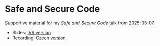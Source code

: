 # Safe and Secure Code

Supportive material for my *Safe and Secure Code* talk from 2025-05-07.

* Slides: [IVS version](slides-ivs.pdf)
* Recording: [Czech version](https://www.youtube.com/watch?v=T1AvcTVNgNw)
